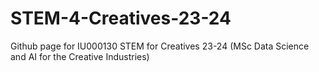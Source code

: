 # STEM-4-Creatives-23-24
Github page for IU000130 STEM for Creatives 23-24 (MSc Data Science and AI for the Creative Industries)

